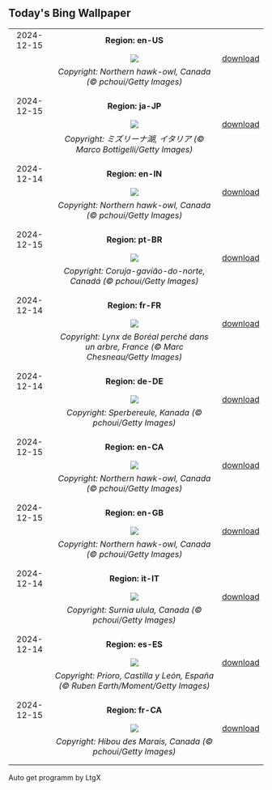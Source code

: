 ## Today's Bing Wallpaper
|      |      |      |
| :----: | :----: | :----: |
|2024-12-15|**Region: en-US**||
||![](https://www.bing.com/th?id=OHR.NorthernHawkOwl_EN-US7592435350_UHD.jpg&pid=hp&w=1152&h=648&rs=1&c=4)| [download](https://www.bing.com/th?id=OHR.NorthernHawkOwl_EN-US7592435350_UHD.jpg)|
||*Copyright: Northern hawk-owl, Canada (© pchoui/Getty Images)*
||
|||
|2024-12-15|**Region: ja-JP**||
||![](https://www.bing.com/th?id=OHR.MisurinaLake_JA-JP7561735635_UHD.jpg&pid=hp&w=1152&h=648&rs=1&c=4)| [download](https://www.bing.com/th?id=OHR.MisurinaLake_JA-JP7561735635_UHD.jpg)|
||*Copyright: ミズリーナ湖, イタリア (© Marco Bottigelli/Getty Images)*
||
|||
|2024-12-14|**Region: en-IN**||
||![](https://www.bing.com/th?id=OHR.NorthernHawkOwl_EN-IN5021019692_UHD.jpg&pid=hp&w=1152&h=648&rs=1&c=4)| [download](https://www.bing.com/th?id=OHR.NorthernHawkOwl_EN-IN5021019692_UHD.jpg)|
||*Copyright: Northern hawk-owl, Canada (© pchoui/Getty Images)*
||
|||
|2024-12-15|**Region: pt-BR**||
||![](https://www.bing.com/th?id=OHR.NorthernHawkOwl_PT-BR0335958870_UHD.jpg&pid=hp&w=1152&h=648&rs=1&c=4)| [download](https://www.bing.com/th?id=OHR.NorthernHawkOwl_PT-BR0335958870_UHD.jpg)|
||*Copyright: Coruja-gavião-do-norte, Canadá (© pchoui/Getty Images)*
||
|||
|2024-12-14|**Region: fr-FR**||
||![](https://www.bing.com/th?id=OHR.LynxTree_FR-FR1855644774_UHD.jpg&pid=hp&w=1152&h=648&rs=1&c=4)| [download](https://www.bing.com/th?id=OHR.LynxTree_FR-FR1855644774_UHD.jpg)|
||*Copyright: Lynx de Boréal perché dans un arbre, France (© Marc Chesneau/Getty Images)*
||
|||
|2024-12-14|**Region: de-DE**||
||![](https://www.bing.com/th?id=OHR.NorthernHawkOwl_DE-DE0106015482_UHD.jpg&pid=hp&w=1152&h=648&rs=1&c=4)| [download](https://www.bing.com/th?id=OHR.NorthernHawkOwl_DE-DE0106015482_UHD.jpg)|
||*Copyright: Sperbereule, Kanada (© pchoui/Getty Images)*
||
|||
|2024-12-15|**Region: en-CA**||
||![](https://www.bing.com/th?id=OHR.NorthernHawkOwl_EN-CA1011187644_UHD.jpg&pid=hp&w=1152&h=648&rs=1&c=4)| [download](https://www.bing.com/th?id=OHR.NorthernHawkOwl_EN-CA1011187644_UHD.jpg)|
||*Copyright: Northern hawk-owl, Canada (© pchoui/Getty Images)*
||
|||
|2024-12-15|**Region: en-GB**||
||![](https://www.bing.com/th?id=OHR.NorthernHawkOwl_EN-GB5538150484_UHD.jpg&pid=hp&w=1152&h=648&rs=1&c=4)| [download](https://www.bing.com/th?id=OHR.NorthernHawkOwl_EN-GB5538150484_UHD.jpg)|
||*Copyright: Northern hawk-owl, Canada (© pchoui/Getty Images)*
||
|||
|2024-12-14|**Region: it-IT**||
||![](https://www.bing.com/th?id=OHR.NorthernHawkOwl_IT-IT6682562006_UHD.jpg&pid=hp&w=1152&h=648&rs=1&c=4)| [download](https://www.bing.com/th?id=OHR.NorthernHawkOwl_IT-IT6682562006_UHD.jpg)|
||*Copyright: Surnia ulula, Canada (© pchoui/Getty Images)*
||
|||
|2024-12-14|**Region: es-ES**||
||![](https://www.bing.com/th?id=OHR.PrioroWinter_ES-ES0831913831_UHD.jpg&pid=hp&w=1152&h=648&rs=1&c=4)| [download](https://www.bing.com/th?id=OHR.PrioroWinter_ES-ES0831913831_UHD.jpg)|
||*Copyright: Prioro, Castilla y León, España (© Ruben Earth/Moment/Getty Images)*
||
|||
|2024-12-15|**Region: fr-CA**||
||![](https://www.bing.com/th?id=OHR.NorthernHawkOwl_FR-CA4030609030_UHD.jpg&pid=hp&w=1152&h=648&rs=1&c=4)| [download](https://www.bing.com/th?id=OHR.NorthernHawkOwl_FR-CA4030609030_UHD.jpg)|
||*Copyright: Hibou des Marais, Canada (© pchoui/Getty Images)*
||
|||

Auto get programm by LtgX
